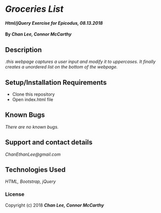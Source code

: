 # _Groceries List_

#### _Html/jQuery Exercise for Epicodus, 08.13.2018_

#### By _**Chan Lee, Connor McCarthy**_

## Description

_.this webpage captures a user input and modify it to uppercases. It finally creates a unordered list on the bottom of the webpage._

## Setup/Installation Requirements

* Clone this repository
* Open index.html file

## Known Bugs

_There are no known bugs._

## Support and contact details

_ChanEthanLee@gmail.com_

## Technologies Used

_HTML, Bootstrap, jQuery_

### License

Copyright (c) 2018 **_Chan Lee, Connor McCarthy_**
